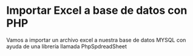 # Importar Excel a base de datos con PHP

Vamos a importar un archivo excel a nuestra base de datos MYSQL con ayuda de una librería llamada PhpSpdreadSheet
